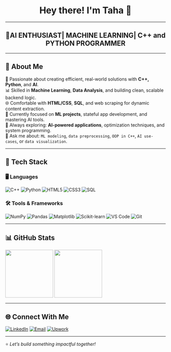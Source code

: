 <h1 align="center">Hey there! I'm Taha 👋</h1>

---

<h2 align="center">🚀AI ENTHUSIAST| MACHINE LEARNING| C++ and PYTHON PROGRAMMER</h2>

---

## 🚀 About Me

🔧 Passionate about creating efficient, real-world solutions with **C++, Python**, and **AI**.  
📊 Skilled in **Machine Learning**, **Data Analysis**, and building clean, scalable backend logic.  
🌐 Comfortable with **HTML/CSS**, **SQL**, and web scraping for dynamic content extraction.  
🎯 Currently focused on **ML projects**, stateful app development, and mastering AI tools.  
🧠 Always exploring: **AI-powered applications**, optimization techniques, and system programming.  
💬 Ask me about: `ML modeling`, `data preprocessing`, `OOP in C++`, `AI use-cases`, or `data visualization`.

---

## 🧰 Tech Stack

### 🖥️ Languages
![C++](https://img.shields.io/badge/C++-00599C?style=for-the-badge&logo=cplusplus&logoColor=white)
![Python](https://img.shields.io/badge/Python-3776AB?style=for-the-badge&logo=python&logoColor=white)
![HTML5](https://img.shields.io/badge/HTML5-e34c26?style=for-the-badge&logo=html5&logoColor=white)
![CSS3](https://img.shields.io/badge/CSS3-1572b6?style=for-the-badge&logo=css3&logoColor=white)
![SQL](https://img.shields.io/badge/SQL-4479A1?style=for-the-badge&logo=postgresql&logoColor=white)

### 🛠️ Tools & Frameworks
![NumPy](https://img.shields.io/badge/Numpy-013243?style=for-the-badge&logo=numpy&logoColor=white)
![Pandas](https://img.shields.io/badge/Pandas-150458?style=for-the-badge&logo=pandas&logoColor=white)
![Matplotlib](https://img.shields.io/badge/Matplotlib-11557c?style=for-the-badge&logo=matplotlib&logoColor=white)
![Scikit-learn](https://img.shields.io/badge/Scikit--learn-F7931E?style=for-the-badge&logo=scikit-learn&logoColor=white)
![VS Code](https://img.shields.io/badge/VSCode-007ACC?style=for-the-badge&logo=visual-studio-code&logoColor=white)
![Git](https://img.shields.io/badge/Git-F05032?style=for-the-badge&logo=git&logoColor=white)

---

## 📊 GitHub Stats

<p align="left">
  <img height="150em" src="https://github-readme-stats.vercel.app/api?username=tahainam555&show_icons=true&theme=radical&count_private=true" />
  <img height="150em" src="https://github-readme-stats.vercel.app/api/top-langs/?username=tahainam555&layout=compact&theme=radical&langs_count=10" />
</p>

---

## 🌐 Connect With Me

[![LinkedIn](https://img.shields.io/badge/LinkedIn-0A66C2?style=for-the-badge&logo=linkedin&logoColor=white)](https://www.linkedin.com/)
[![Email](https://img.shields.io/badge/Email-D14836?style=for-the-badge&logo=gmail&logoColor=white)](mailto:your.email@example.com)
[![Upwork](https://img.shields.io/badge/Upwork-6FDA44?style=for-the-badge&logo=upwork&logoColor=white)](https://www.upwork.com/)

---

⭐ *Let’s build something impactful together!*
